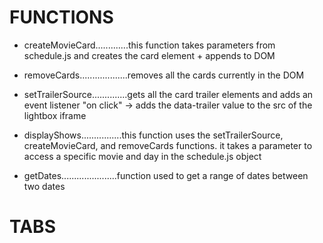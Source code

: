# FUNCTIONS

-   createMovieCard.............this function takes parameters from schedule.js and creates the card element + appends to DOM

-   removeCards...................removes all the cards currently in the DOM

-   setTrailerSource..............gets all the card trailer elements and adds an event listener "on click" -> adds the data-trailer value to the src of the lightbox iframe

-   displayShows................this function uses the setTrailerSource, createMovieCard, and removeCards functions. it takes a parameter to access a specific movie and day in the schedule.js object

-   getDates......................function used to get a range of dates between two dates

# TABS
